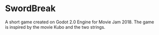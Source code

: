 # SwordBreak
 A short game created on Godot 2.0 Engine for Movie Jam 2018. The game is inspired by the movie Kubo and the two strings.
